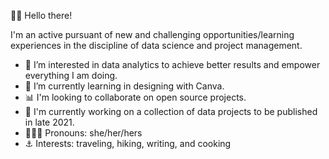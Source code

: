👋🏾 Hello there!

I'm an active pursuant of new and challenging opportunities/learning experiences in the discipline of data science and project management.

- 👀 I’m interested in data analytics to achieve better results and empower everything I am doing.
- 🌱 I’m currently learning in designing with Canva. 
- 📊 I'm looking to collaborate on open source projects.
- 📓 I'm currently working on a collection of data projects to be published in late 2021.
- 👩🏾‍💻 Pronouns: she/her/hers
- ⚓️ Interests: traveling, hiking, writing, and cooking

<!---
leneshahall/leneshahall is a ✨ special ✨ repository because its `README.md` (this file) appears on your GitHub profile.
You can click the Preview link to take a look at your changes.
--->
